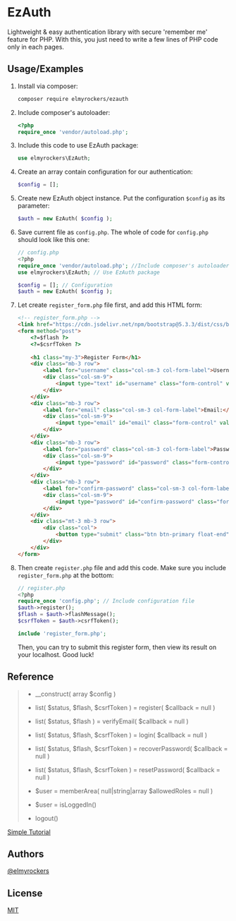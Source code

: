 
# EzAuth

Lightweight & easy authentication library with secure 'remember me' feature for PHP. With this, you just need to write a few lines of PHP code only in each pages.

## Usage/Examples

1. Install via composer:
	```sh
	composer require elmyrockers/ezauth
	```
2. Include composer's autoloader:
	```php
	<?php
	require_once 'vendor/autoload.php';
	```
3. Include this code to use EzAuth package:
	```php
	use elmyrockers\EzAuth;
	```
4. Create an array contain configuration for our authentication:
	```php
	$config = [];
	```
5. Create new EzAuth object instance. Put the configuration `$config` as its parameter:
	```php
	$auth = new EzAuth( $config );
	```
6. Save current file as `config.php`. The whole of code for `config.php` should look like this one:
	```php
	// config.php
	<?php
	require_once 'vendor/autoload.php'; //Include composer's autoloader
	use elmyrockers\EzAuth; // Use EzAuth package

	$config = []; // Configuration
	$auth = new EzAuth( $config );
	```
7. Let create `register_form.php` file first, and add this HTML form:
	```html
	<!-- register_form.php -->
	<link href="https://cdn.jsdelivr.net/npm/bootstrap@5.3.3/dist/css/bootstrap.min.css" rel="stylesheet"><!-- We use `Bootstrap 5` as css styling in this form -->
	<form method="post">
		<?=$flash ?>
		<?=$csrfToken ?>
		
		<h1 class="my-3">Register Form</h1>
		<div class="mb-3 row">
			<label for="username" class="col-sm-3 col-form-label">Username:</label>
			<div class="col-sm-9">
				<input type="text" id="username" class="form-control" value="">
			</div>
		</div>
		<div class="mb-3 row">
			<label for="email" class="col-sm-3 col-form-label">Email:</label>
			<div class="col-sm-9">
				<input type="email" id="email" class="form-control" value="">
			</div>
		</div>
		<div class="mb-3 row">
			<label for="password" class="col-sm-3 col-form-label">Password:</label>
			<div class="col-sm-9">
				<input type="password" id="password" class="form-control">
			</div>
		</div>
		<div class="mb-3 row">
			<label for="confirm-password" class="col-sm-3 col-form-label">Confirm Password:</label>
			<div class="col-sm-9">
				<input type="password" id="confirm-password" class="form-control">
			</div>
		</div>
		<div class="mt-3 mb-3 row">
			<div class="col">
				<button type="submit" class="btn btn-primary float-end">Register</button>
			</div>
		</div>
	</form>
	```
7. Then create `register.php` file and add this code. Make sure you include `register_form.php` at the bottom:
	```php
	// register.php
	<?php
	require_once 'config.php'; // Include configuration file
	$auth->register();
	$flash = $auth->flashMessage();
	$csrfToken = $auth->csrfToken();

	include 'register_form.php'; 
	```
	Then, you can try to submit this register form, then view its result on your localhost. Good luck!


## Reference

>- __construct( array $config )
>- list( $status, $flash, $csrfToken ) = register( $callback = null )
>- list( $status, $flash ) = verifyEmail( $callback = null )
>- list( $status, $flash, $csrfToken ) = login( $callback = null )
>- list( $status, $flash, $csrfToken ) = recoverPassword( $callback = null )
>- list( $status, $flash, $csrfToken ) = resetPassword( $callback = null )
>
>- $user = memberArea( null\|string\|array $allowedRoles = null )
>- $user = isLoggedIn()
>
>- logout()

[Simple Tutorial](https://elmyrockers.github.io/EzAuth)

## Authors

[@elmyrockers](https://www.github.com/elmyrockers)


## License

[MIT](https://choosealicense.com/licenses/mit/)